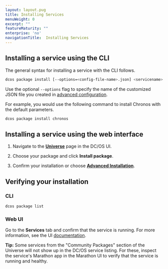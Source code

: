 ```yaml
---
layout: layout.pug
title: Installing Services
menuWeight: 0
excerpt: ""
featureMaturity: ""
enterprise: 'no'
navigationTitle:  Installing Services
---
```


<!-- This source repo for this topic is https://github.com/dcos/dcos-docs -->

 
## Installing a service using the CLI

The general syntax for installing a service with the CLI follows. 

```bash
dcos package install [--options=<config-file-name>.json] <servicename>
```

Use the optional `--options` flag to specify the name of the customized JSON file you created in [advanced configuration](/1.7/usage/managing-services/config/).

For example, you would use the following command to install Chronos with the default parameters.
    
```bash
dcos package install chronos
```
    
## Installing a service using the web interface

1.  Navigate to the [**Universe**](/1.7/usage/webinterface/#universe) page in the DC/OS UI.

2.  Choose your package and click **Install package**. 

3.  Confirm your installation or choose [**Advanced Installation**](/1.7/usage/managing-services/config/).

## Verifying your installation

### CLI

```bash
dcos package list
```

### Web UI

Go to the **Services** tab and confirm that the service is running. For more information, see the UI [documentation](/1.7/usage/webinterface/#services).

**Tip:** Some services from the "Community Packages" section of the Universe will not show up in the DC/OS service listing. For these, inspect the service's Marathon app in the Marathon UI to verify that the service is running and healthy.
